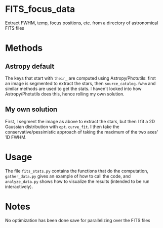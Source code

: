 # FITS_focus_data
Extract FWHM, temp, focus positions, etc. from a directory of astronomical FITS files

# Methods

## Astropy default
The keys that start with `their_` are computed using Astropy/Photutils: first an image is segmented to extract the stars, then `source_catalog.fwhm` and similar methods are used to get the stats. I haven't looked into how Astropy/Photutils does this, hence rolling my own solution.

## My own solution
First, I segment the image as above to extract the stars, but then I fit a 2D Gaussian distribution with `opt.curve_fit`. I then take the conservative/pessimistic approach of taking the maximum of the two axes' 1D FWHM.

# Usage
The file `fits_stats.py` contains the functions that do the computation, `gather_data.py` gives an example of how to call the code, and `analyze_data.py` shows how to visualize the results (intended to be run interactively).

# Notes
No optimization has been done save for parallelizing over the FITS files

